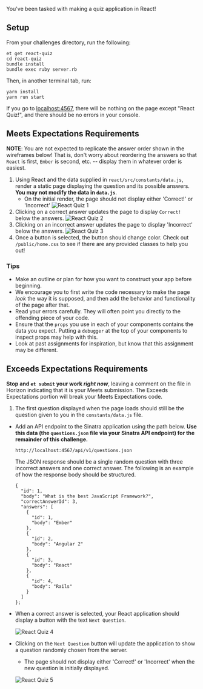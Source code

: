 You've been tasked with making a quiz application in React!

## Setup

From your challenges directory, run the following:

```no-highlight
et get react-quiz
cd react-quiz
bundle install
bundle exec ruby server.rb
```

Then, in another terminal tab, run:

```no-highlight
yarn install
yarn run start
```

If you go to [localhost:4567][localhost-4567], there will be nothing on the
page except "React Quiz!", and there should be no errors in your console.

## Meets Expectations Requirements
**NOTE**: You are not expected to replicate the answer order shown in the wireframes below! That is, don't worry about reordering the answers so that `React` is first, `Ember` is second, etc. -- display them in whatever order is easiest.

1. Using React and the data supplied in `react/src/constants/data.js`, render a static page displaying the question and its possible answers. **You may not modify the data in `data.js`**.
   - On the initial render, the page should not display either 'Correct!' or 'Incorrect'
   ![React Quiz 1][react-quiz-1]
2. Clicking on a correct answer updates the page to display `Correct!` below the answers.
   ![React Quiz 2][react-quiz-2]
3. Clicking on an incorrect answer updates the page to display 'Incorrect' below the answers.
   ![React Quiz 3][react-quiz-3]
4. Once a button is selected, the button should change color. Check out `/public/home.css` to see if there are any provided classes to help you out!

### Tips

- Make an outline or plan for how you want to construct your app before beginning.
- We encourage you to first write the code necessary to make the page _look_ the way it is supposed, and then add the behavior and functionality of the page after that.
- Read your errors carefully. They will often point you directly to the offending piece of your code.
- Ensure that the `props` you use in each of your components contains the data you expect. Putting a `debugger` at the top of your components to inspect props may help with this.
- Look at past assignments for inspiration, but know that this assignment may be different.

## Exceeds Expectations Requirements

**Stop and `et submit` your work _right now_**, leaving a comment on the file in Horizon indicating that it is your Meets submission. The Exceeds Expectations portion will break your Meets Expectations code.

1. The first question displayed when the page loads should still be the question given to you in the `constants/data.js` file.
* Add an API endpoint to the Sinatra application using the path below. **Use this data (the `questions.json` file via your Sinatra API endpoint) for the remainder of this challenge.**

   ```no-highlight
   http://localhost:4567/api/v1/questions.json
   ```
   The JSON response should be a single random question with three incorrect answers
   and one correct answer. The following is an example of how the response
   body should be structured.

   ```
   {
     "id": 1,
     "body": "What is the best JavaScript Framework?",
     "correctAnswerId": 3,
     "answers": [
       {
         "id": 1,
         "body": "Ember"
       },
       {
         "id": 2,
         "body": "Angular 2"
       },
       {
         "id": 3,
         "body": "React"
       },
       {
         "id": 4,
         "body": "Rails"
       }
     ]
   };
   ```
* When a correct answer is selected, your React application should display a button with the text `Next Question`.

   ![React Quiz 4][react-quiz-4]

* Clicking on the `Next Question` button will update the application to show a question randomly chosen from the server.
  * The page should not display either 'Correct!' or 'Incorrect' when the new question is initially displayed.

   ![React Quiz 5][react-quiz-5]

[localhost-4567]: http://localhost:4567
[react-quiz-1]: https://s3.amazonaws.com/horizon-production/images/react-quiz-1.png
[react-quiz-2]: https://s3.amazonaws.com/horizon-production/images/react-quiz-2.png
[react-quiz-3]: https://s3.amazonaws.com/horizon-production/images/react-quiz-3.png
[react-quiz-4]: https://s3.amazonaws.com/horizon-production/images/react-quiz-4.png
[react-quiz-5]: https://s3.amazonaws.com/horizon-production/images/react-quiz-5.png
